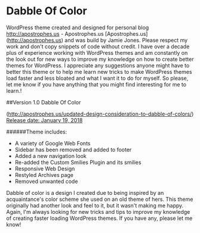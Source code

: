 
# Dabble Of Color

WordPress theme created and designed for personal blog http://apostrophes.us - Apostrophes.us [Apostrophes.us] (http://apostrophes.us) and was build by Jamie Jones. Please respect my work and don't copy snippets of code without credit. I have over a decade plus of experience working with WordPress themes and am constantly on the look out for new ways to improve my knowledge on how to create better themes for WordPress. I appreciate any suggestions anyone might have to better this theme or to help me learn new tricks to make WordPress themes load faster and less bloated and what I want it to do for myself. So please, let me know if you have anything that you might find interesting for me to learn.!

##Version 1.0 Dabble Of Color

(http://apostrophes.us/updated-design-consideration-to-dabble-of-colors/) [Release date: January 19, 2018](http://apostrophes.us/) 

######Theme includes:

* A variety of Google Web Fonts
* Sidebar has been removed and added to footer
* Added a new navigation look
* Re-added the Custom Smilies Plugin and its smilies
* Responsive Web Design 
* Restyled Archives page
* Removed unwanted code

Dabble of color is a design I created due to being inspired by an acquaintance's color scheme she used on an old theme of hers. This theme originally had another look and feel to it, but it wasn't making me happy. Again, I'm always looking for new tricks and tips to improve my knowledge of creating faster loading WordPress themes. If you have any, please let me know!

